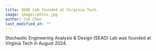 ```yaml
---
title: SEAD Lab founded at Virginia Tech.
image: images/photo.jpg
author: Jie Chen
last_modified_at: ""
---
```


Stochastic Engineering Analysis & Design (SEAD) Lab was founded at  Virginia Tech in August 2024.
